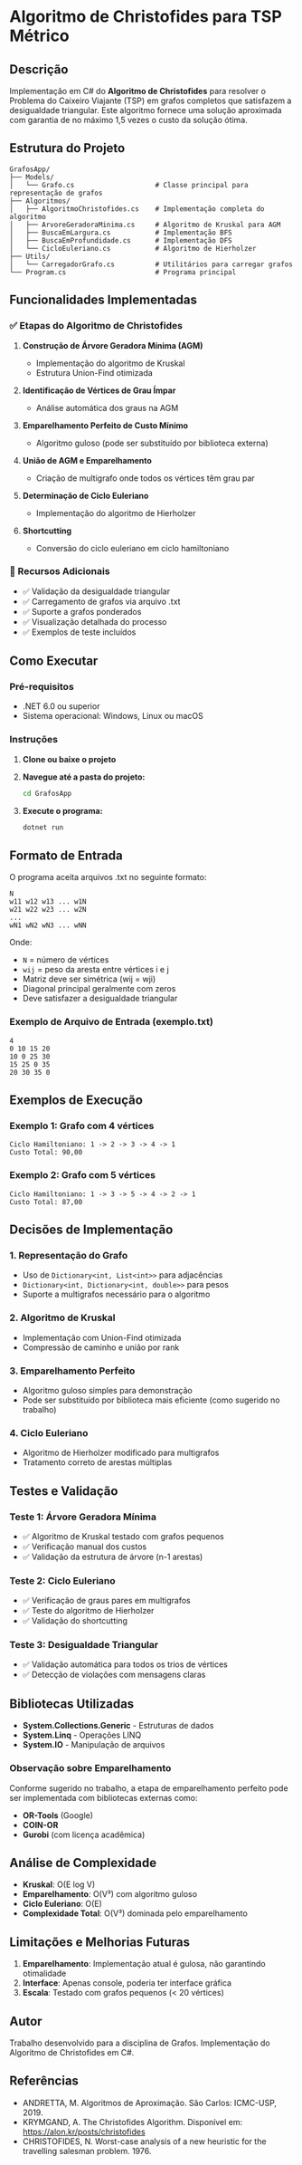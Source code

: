 # Algoritmo de Christofides para TSP Métrico

## Descrição

Implementação em C# do **Algoritmo de Christofides** para resolver o Problema do Caixeiro Viajante (TSP) em grafos completos que satisfazem a desigualdade triangular. Este algoritmo fornece uma solução aproximada com garantia de no máximo 1,5 vezes o custo da solução ótima.

## Estrutura do Projeto

```
GrafosApp/
├── Models/
│   └── Grafo.cs                    # Classe principal para representação de grafos
├── Algoritmos/
│   ├── AlgoritmoChristofides.cs    # Implementação completa do algoritmo
│   ├── ArvoreGeradoraMinima.cs     # Algoritmo de Kruskal para AGM
│   ├── BuscaEmLargura.cs           # Implementação BFS
│   ├── BuscaEmProfundidade.cs      # Implementação DFS
│   └── CicloEuleriano.cs           # Algoritmo de Hierholzer
├── Utils/
│   └── CarregadorGrafo.cs          # Utilitários para carregar grafos
└── Program.cs                      # Programa principal

```

## Funcionalidades Implementadas

### ✅ Etapas do Algoritmo de Christofides

1. **Construção de Árvore Geradora Mínima (AGM)**
   - Implementação do algoritmo de Kruskal
   - Estrutura Union-Find otimizada

2. **Identificação de Vértices de Grau Ímpar**
   - Análise automática dos graus na AGM

3. **Emparelhamento Perfeito de Custo Mínimo**
   - Algoritmo guloso (pode ser substituído por biblioteca externa)

4. **União de AGM e Emparelhamento**
   - Criação de multigrafo onde todos os vértices têm grau par

5. **Determinação de Ciclo Euleriano**
   - Implementação do algoritmo de Hierholzer

6. **Shortcutting**
   - Conversão do ciclo euleriano em ciclo hamiltoniano

### 🔧 Recursos Adicionais

- ✅ Validação da desigualdade triangular
- ✅ Carregamento de grafos via arquivo .txt
- ✅ Suporte a grafos ponderados
- ✅ Visualização detalhada do processo
- ✅ Exemplos de teste incluídos

## Como Executar

### Pré-requisitos
- .NET 6.0 ou superior
- Sistema operacional: Windows, Linux ou macOS

### Instruções

1. **Clone ou baixe o projeto**
2. **Navegue até a pasta do projeto:**
   ```bash
   cd GrafosApp
   ```

3. **Execute o programa:**
   ```bash
   dotnet run
   ```

## Formato de Entrada

O programa aceita arquivos .txt no seguinte formato:

```
N
w11 w12 w13 ... w1N
w21 w22 w23 ... w2N
...
wN1 wN2 wN3 ... wNN
```

Onde:
- `N` = número de vértices
- `wij` = peso da aresta entre vértices i e j
- Matriz deve ser simétrica (wij = wji)
- Diagonal principal geralmente com zeros
- Deve satisfazer a desigualdade triangular

### Exemplo de Arquivo de Entrada (exemplo.txt)

```
4
0 10 15 20
10 0 25 30
15 25 0 35
20 30 35 0
```

## Exemplos de Execução

### Exemplo 1: Grafo com 4 vértices
```
Ciclo Hamiltoniano: 1 -> 2 -> 3 -> 4 -> 1
Custo Total: 90,00
```

### Exemplo 2: Grafo com 5 vértices
```
Ciclo Hamiltoniano: 1 -> 3 -> 5 -> 4 -> 2 -> 1
Custo Total: 87,00
```

## Decisões de Implementação

### 1. **Representação do Grafo**
- Uso de `Dictionary<int, List<int>>` para adjacências
- `Dictionary<int, Dictionary<int, double>>` para pesos
- Suporte a multigrafos necessário para o algoritmo

### 2. **Algoritmo de Kruskal**
- Implementação com Union-Find otimizada
- Compressão de caminho e união por rank

### 3. **Emparelhamento Perfeito**
- Algoritmo guloso simples para demonstração
- Pode ser substituído por biblioteca mais eficiente (como sugerido no trabalho)

### 4. **Ciclo Euleriano**
- Algoritmo de Hierholzer modificado para multigrafos
- Tratamento correto de arestas múltiplas

## Testes e Validação

### Teste 1: Árvore Geradora Mínima
- ✅ Algoritmo de Kruskal testado com grafos pequenos
- ✅ Verificação manual dos custos
- ✅ Validação da estrutura de árvore (n-1 arestas)

### Teste 2: Ciclo Euleriano
- ✅ Verificação de graus pares em multigrafos
- ✅ Teste do algoritmo de Hierholzer
- ✅ Validação do shortcutting

### Teste 3: Desigualdade Triangular
- ✅ Validação automática para todos os trios de vértices
- ✅ Detecção de violações com mensagens claras

## Bibliotecas Utilizadas

- **System.Collections.Generic** - Estruturas de dados
- **System.Linq** - Operações LINQ
- **System.IO** - Manipulação de arquivos

### Observação sobre Emparelhamento
Conforme sugerido no trabalho, a etapa de emparelhamento perfeito pode ser implementada com bibliotecas externas como:
- **OR-Tools** (Google)
- **COIN-OR** 
- **Gurobi** (com licença acadêmica)

## Análise de Complexidade

- **Kruskal**: O(E log V)
- **Emparelhamento**: O(V³) com algoritmo guloso
- **Ciclo Euleriano**: O(E)
- **Complexidade Total**: O(V³) dominada pelo emparelhamento

## Limitações e Melhorias Futuras

1. **Emparelhamento**: Implementação atual é gulosa, não garantindo otimalidade
2. **Interface**: Apenas console, poderia ter interface gráfica
3. **Escala**: Testado com grafos pequenos (< 20 vértices)

## Autor

Trabalho desenvolvido para a disciplina de Grafos.
Implementação do Algoritmo de Christofides em C#.

## Referências

- ANDRETTA, M. Algoritmos de Aproximação. São Carlos: ICMC-USP, 2019.
- KRYMGAND, A. The Christofides Algorithm. Disponível em: https://alon.kr/posts/christofides
- CHRISTOFIDES, N. Worst-case analysis of a new heuristic for the travelling salesman problem. 1976.